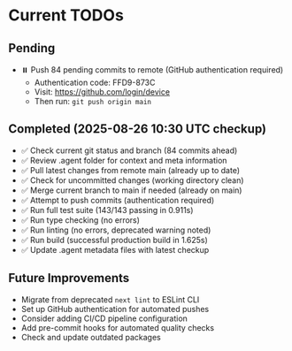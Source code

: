 # Current TODOs

## Pending
- ⏸️ Push 84 pending commits to remote (GitHub authentication required)
  - Authentication code: FFD9-873C
  - Visit: https://github.com/login/device
  - Then run: `git push origin main`

## Completed (2025-08-26 10:30 UTC checkup)
- ✅ Check current git status and branch (84 commits ahead)
- ✅ Review .agent folder for context and meta information
- ✅ Pull latest changes from remote main (already up to date)
- ✅ Check for uncommitted changes (working directory clean)
- ✅ Merge current branch to main if needed (already on main)
- ✅ Attempt to push commits (authentication required)
- ✅ Run full test suite (143/143 passing in 0.911s)
- ✅ Run type checking (no errors)
- ✅ Run linting (no errors, deprecated warning noted)
- ✅ Run build (successful production build in 1.625s)
- ✅ Update .agent metadata files with latest checkup

## Future Improvements
- Migrate from deprecated `next lint` to ESLint CLI
- Set up GitHub authentication for automated pushes
- Consider adding CI/CD pipeline configuration
- Add pre-commit hooks for automated quality checks
- Check and update outdated packages